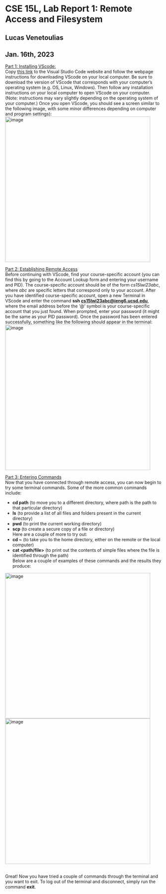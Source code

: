 # CSE 15L, Lab Report 1: Remote Access and Filesystem
## Lucas Venetoulias 
## Jan. 16th, 2023


<ins>Part 1: Installing VScode:</ins>
<br> Copy [this link](https://code.visualstudio.com/) to the Visual Studio Code website and follow the webpage instructions for downloading VScode on your local computer. Be sure to download the version of VScode that corresponds with your computer’s operating system (e.g. OS, Linux, Windows). 
Then follow any installation instructions on your local computer to open VScode on your computer. (Note: instructions may vary slightly depending on the operating system of your computer.) Once you open VScode, you should see a screen similar to the following image, with some minor differences depending on computer and program settings):
<img align="center" width="468" alt="image" src="https://user-images.githubusercontent.com/122565720/212587662-eec670b5-ac34-4759-b720-0b8889b84e9f.png">



<ins>Part 2: Establishing Remote Access</ins>
<br> Before continuing with VScode, find your course-specific account (you can find this by going to the Account Lookup form and entering your username and PID). The course-specific account should be of the form *cs15lwi23abc*, where *abc* are specific letters that correspond only to your account.
After you have identified course-specific account, open a new Terminal in VScode and enter the command **ssh cs15lwi23abc@ieng6.ucsd.edu**, where the email address before the ‘@’ symbol is your course-specific account that you just found. When prompted, enter your password (it might be the same as your PID password). Once the password has been entered successfully, something like the following should appear in the terminal:
<img align="center" width = "468" alt="image" src="https://user-images.githubusercontent.com/122565720/212590595-d868d108-6bd1-4461-9b16-0ac66a7c595b.png">



<ins>Part 3: Entering Commands</ins>
<br> Now that you have connected through remote access, you can now begin to try some terminal commands. Some of the more common commands include:
* **cd path** (to move you to a different directory, where path is the path to that particular directory)
* **ls** (to provide a list of all files and folders present in the current directory)
* **pwd** (to print the current working directory)
* **scp** (to create a secure copy of a file or directory)
<br> Here are a couple of more to try out:
*	**cd \~** (to take you to the home directory, either on the remote or the local computer)
*	**cat <path/file>** (to print out the contents of simple files where the file is identified through the path)
<br> Below are a couple of examples of these commands and the results they produce:
<img align="center" width="468" alt="image" src="https://user-images.githubusercontent.com/122565720/212591683-a7918750-2626-47c2-a8db-9a08ed261999.png">
<img align="center" width="468" alt="image" src="https://user-images.githubusercontent.com/122565720/212591824-b38182cf-5d1c-4383-9c43-210563295459.png">

<br> Great! Now you have tried a couple of commands through the terminal and you want to exit. To log out of the terminal and disconnect, simply run the command **exit**.






